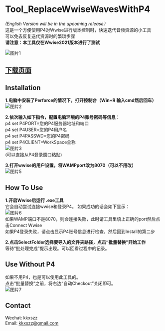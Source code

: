 # Tool_ReplaceWwiseWavesWithP4
*(English Version will be in the upcoming release）*  
这是一个方便使用P4对Wwise进行版本控制时，快速迭代音频资源的小工具  
可以免去反复迭代资源时的繁琐步骤  
**请注意：本工具仅在Wwise2021版本进行了测试**

![图片1](https://user-images.githubusercontent.com/52338219/203681670-5960f688-7874-41e0-a6ed-0f0510015535.png)  
## [下载页面](https://github.com/szz1031/Tool_ReplaceWwiseWavesWithP4/releases)

## Installation
**1.电脑中安装了Perforce的情况下，打开控制台（Win+R 输入cmd然后回车）**  
![图片2](https://user-images.githubusercontent.com/52338219/203682044-033c33dd-a1ba-47b3-99c8-997dae674d28.png)

**2.依次输入如下指令，配置电脑环境的P4账号密码等信息：**  
p4 set P4PORT=您的P4服务器地址和端口  
p4 set P4USER=您的P4用户名  
p4 set P4PASSWD=您的P4密码  
p4 set P4CLIENT=WorkSpace全称  
![图片3](https://user-images.githubusercontent.com/52338219/203682135-a68529ba-2915-494c-8f72-78741689a71f.png)  
(可以直接从P4登录窗口粘贴)  


**3.打开wwise的用户设置，将WAMPport改为8070（可以不用改）**  
![图片5](https://user-images.githubusercontent.com/52338219/203683152-dbbe03b2-5893-44b8-ab8d-38d9315108d2.png)


## How To Use  
**1.开启Wwise后运行 .exe工具**  
它会自动尝试连接wwise和登录P4。 如果成功的话会如下显示：  
![图片6](https://user-images.githubusercontent.com/52338219/203683508-8308d0e9-b1d7-4c5a-8822-b6d97c7b0e10.png)  
如果WAMP端口不是8070，则会连接失败，此时请工具里填上正确的port然后点击Connect Wwise  
如果P4登录失败，请点击显示P4账号信息进行检查，然后回到Install的第二步  

**2.点击SelectFolder选择要导入的文件夹路径，点击“批量替换”开始工作**  
等待“批处理完成”提示出现。可以回看过程中的记录。

## Use Without P4
如果不用P4，也是可以使用此工具的。  
点击“批量替换”之前，将右边“自动Checkout”关闭即可。  
![图片7](https://user-images.githubusercontent.com/52338219/203690232-6e849533-3146-4782-8c96-1cfa001ca0e0.png)

## Contact
Wechat: kkxszz  
Email: kkxszz@gmail.com  
